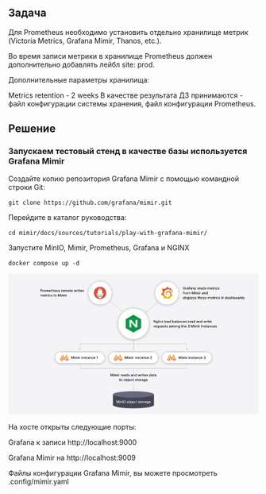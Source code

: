 ## Задача
Для Prometheus необходимо установить отдельно хранилище метрик (Victoria Metrics, Grafana Mimir, Thanos, etc.).

Во время записи метрики в хранилище Prometheus должен дополнительно добавлять лейбл site: prod.

Дополнительные параметры хранилища:

Metrics retention - 2 weeks
В качестве результата ДЗ принимаются - файл конфигурации системы хранения, файл конфигурации Prometheus.

## Решение
### Запускаем тестовый стенд в качестве базы используется Grafana Mimir

Создайте копию репозитория Grafana Mimir с помощью командной строки Git:

````
git clone https://github.com/grafana/mimir.git
````

Перейдите в каталог руководства:

````
cd mimir/docs/sources/tutorials/play-with-grafana-mimir/
````
Запустите MinIO, Mimir, Prometheus, Grafana и NGINX

```
docker compose up -d
```

![Alt text](../img/tutorial-architecture-mimir.png?raw=true "mimir")

На хосте  открыты следующие порты:

Grafana к записи http://localhost:9000

Grafana Mimir на http://localhost:9009

Файлы конфигурации Grafana Mimir, вы можете просмотреть .config/mimir.yaml
